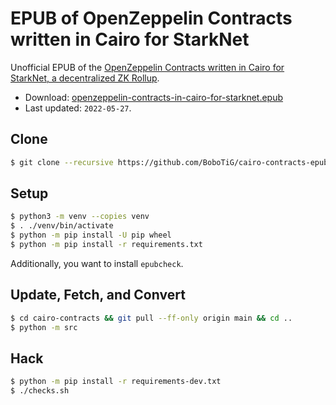 # EPUB of OpenZeppelin Contracts written in Cairo for StarkNet

Unofficial EPUB of the [OpenZeppelin Contracts written in Cairo for StarkNet, a decentralized ZK Rollup](https://github.com/OpenZeppelin/cairo-contracts).

- Download: [openzeppelin-contracts-in-cairo-for-starknet.epub](output/openzeppelin-contracts-in-cairo-for-starknet.epub)
- Last updated: `2022-05-27`.

## Clone 

```bash
$ git clone --recursive https://github.com/BoboTiG/cairo-contracts-epub.git
```

## Setup

```bash
$ python3 -m venv --copies venv
$ . ./venv/bin/activate
$ python -m pip install -U pip wheel
$ python -m pip install -r requirements.txt
```

Additionally, you want to install `epubcheck`.

## Update, Fetch, and Convert

```bash
$ cd cairo-contracts && git pull --ff-only origin main && cd ..
$ python -m src
```

## Hack

```bash
$ python -m pip install -r requirements-dev.txt
$ ./checks.sh
```
